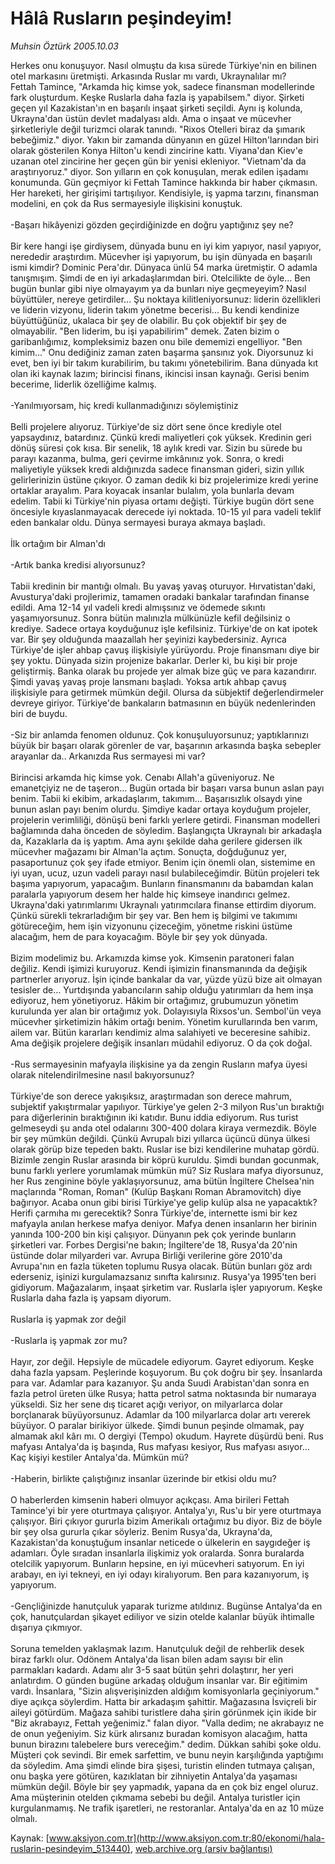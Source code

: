 # Hâlâ Rusların peşindeyim!

*Muhsin Öztürk 2005.10.03*

<div class="pNewsDetailMainContent" itemprop="articleBody">
 Herkes onu konuşuyor. Nasıl olmuştu da kısa sürede Türkiye'nin en bilinen otel markasını üretmişti. Arkasında Ruslar mı vardı, Ukraynalılar mı?
 <br/>
 Fettah Tamince, "Arkamda hiç kimse yok, sadece finansman modellerinde fark oluşturdum. Keşke Ruslarla daha fazla iş yapabilsem." diyor. Şirketi geçen yıl Kazakistan'ın en başarılı inşaat şirketi seçildi. Aynı iş kolunda, Ukrayna'dan üstün devlet madalyası aldı. Ama o inşaat ve mücevher şirketleriyle değil turizmci olarak tanındı. "Rixos Otelleri biraz da şımarık bebeğimiz." diyor. Yakın bir zamanda dünyanın en güzel Hilton'larından biri olarak gösterilen Konya Hilton'u kendi zincirine kattı. Viyana'dan Kiev'e uzanan otel zincirine her geçen gün bir yenisi ekleniyor. "Vietnam'da da araştırıyoruz." diyor. Son yılların en çok konuşulan, merak edilen işadamı konumunda. Gün geçmiyor ki Fettah Tamince hakkında bir haber çıkmasın. Her hareketi, her girişimi tartışılıyor. Kendisiyle, iş yapma tarzını, finansman modelini, en çok da Rus sermayesiyle ilişkisini konuştuk.
 <br/>
 <br/>
 -Başarı hikâyenizi gözden geçirdiğinizde en doğru yaptığınız şey ne?
 <br/>
 <br/>
 Bir kere hangi işe girdiysem, dünyada bunu en iyi kim yapıyor, nasıl yapıyor, nerededir araştırdım. Mücevher işi yapıyorum, bu işin dünyada en başarılı ismi kimdir? Dominic Pera'dır. Dünyaca ünlü 54 marka üretmiştir. O adamla tanışmışım. Şimdi de en iyi arkadaşlarımdan biri. Otelcilikte de öyle... Ben bugün bunlar gibi niye olmayayım ya da bunları niye geçmeyeyim? Nasıl büyüttüler, nereye getirdiler... Şu noktaya kilitleniyorsunuz: liderin özellikleri ve liderin vizyonu, liderin takım yönetme becerisi... Bu kendi kendinize büyüttüğünüz, ukalaca bir şey de olabilir. Bu çok objektif bir şey de olmayabilir. "Ben liderim, bu işi yapabilirim" demek. Zaten bizim o garibanlığımız, kompleksimiz bazen onu bile dememizi engelliyor. "Ben kimim..." Onu dediğiniz zaman zaten başarma şansınız yok. Diyorsunuz ki evet, ben iyi bir takım kurabilirim, bu takımı yönetebilirim. Bana dünyada kıt olan iki kaynak lazım; birincisi finans, ikincisi insan kaynağı. Gerisi benim becerime, liderlik özelliğime kalmış.
 <br/>
 <br/>
 -Yanılmıyorsam, hiç kredi kullanmadığınızı söylemiştiniz
 <br/>
 <br/>
 Belli projelere alıyoruz. Türkiye'de siz dört sene önce krediyle otel yapsaydınız, batardınız. Çünkü kredi maliyetleri çok yüksek. Kredinin geri dönüş süresi çok kısa. Bir senelik, 18 aylık kredi var. Sizin bu sürede bu parayı kazanma, bulma, geri çevirme imkânınız yok. Sonra, o kredi maliyetiyle yüksek kredi aldığınızda sadece finansman gideri, sizin yıllık gelirlerinizin üstüne çıkıyor. O zaman dedik ki biz projelerimize kredi yerine ortaklar arayalım. Para koyacak insanlar bulalım, yola bunlarla devam edelim. Tabii ki Türkiye'nin piyasa ortamı değişti. Türkiye bugün dört sene öncesiyle kıyaslanmayacak derecede iyi noktada. 10-15 yıl para vadeli teklif eden bankalar oldu. Dünya sermayesi buraya akmaya başladı.
 <br/>
 <br/>
 İlk ortağım bir Alman'dı
 <br/>
 <br/>
 -Artık banka kredisi alıyorsunuz?
 <br/>
 <br/>
 Tabii kredinin bir mantığı olmalı. Bu yavaş yavaş oturuyor. Hırvatistan'daki, Avusturya'daki projlerimiz, tamamen oradaki bankalar tarafından finanse edildi. Ama 12-14 yıl vadeli kredi almışsınız ve ödemede sıkıntı yaşamıyorsunuz. Sonra bütün malınızla mülkünüzle kefil değilsiniz o krediye. Sadece ortaya koyduğunuz işle kefilsiniz. Türkiye'de on kat ipotek var. Bir şey olduğunda maazallah her şeyinizi kaybedersiniz. Ayrıca Türkiye'de işler ahbap çavuş ilişkisiyle yürüyordu. Proje finansmanı diye bir şey yoktu. Dünyada sizin projenize bakarlar. Derler ki, bu kişi bir proje geliştirmiş. Banka olarak bu projede yer almak bize güç ve para kazandırır. Şimdi yavaş yavaş proje lansmanı başladı. Yoksa artık ahbap çavuş ilişkisiyle para getirmek mümkün değil. Olursa da sübjektif değerlendirmeler devreye giriyor. Türkiye'de bankaların batmasının en büyük nedenlerinden biri de buydu.
 <br/>
 <br/>
 -Siz bir anlamda fenomen oldunuz. Çok konuşuluyorsunuz; yaptıklarınızı büyük bir başarı olarak görenler de var, başarının arkasında başka sebepler arayanlar da.. Arkanızda Rus sermayesi mi var?
 <br/>
 <br/>
 Birincisi arkamda hiç kimse yok. Cenabı Allah'a güveniyoruz. Ne emanetçiyiz ne de taşeron... Bugün ortada bir başarı varsa bunun aslan payı benim. Tabii ki ekibim, arkadaşlarım, takımım... Başarısızlık olsaydı yine bunun aslan payı benim olurdu. Şimdiye kadar ortaya koyduğum projeler, projelerin verimliliği, dönüşü beni farklı yerlere getirdi. Finansman modelleri bağlamında daha önceden de söyledim. Başlangıçta Ukraynalı bir arkadaşla da, Kazaklarla da iş yaptım. Ama aynı şekilde daha gerilere gidersen ilk mücevher mağazamı bir Alman'la açtım. Sonuçta, doğduğunuz yer, pasaportunuz çok şey ifade etmiyor. Benim için önemli olan, sistemime en iyi uyan, ucuz, uzun vadeli parayı nasıl bulabileceğimdir. Bütün projeleri tek başıma yapıyorum, yapacağım. Bunların finansmanını da babamdan kalan paralarla yapıyorum desem her halde hiç kimseye inandırıcı gelmez. Ukrayna'daki yatırımlarımı Ukraynalı yatırımcılara finanse ettirdim diyorum. Çünkü sürekli tekrarladığım bir şey var. Ben hem iş bilgimi ve takımımı götüreceğim, hem işin vizyonunu çizeceğim, yönetme riskini üstüme alacağım, hem de para koyacağım. Böyle bir şey yok dünyada.
 <br/>
 <br/>
 Bizim modelimiz bu. Arkamızda kimse yok. Kimsenin paratoneri falan değiliz. Kendi işimizi kuruyoruz. Kendi işimizin finansmanında da değişik partnerler arıyoruz. İşin içinde bankalar da var, yüzde yüzü bize ait olmayan tesisler de... Yurtdışında yabancıların sahip olduğu yatırımları da hem inşa ediyoruz, hem yönetiyoruz. Hâkim bir ortağımız, grubumuzun yönetim kurulunda yer alan bir ortağımız yok. Dolayısıyla Rixsos'un. Sembol'ün veya mücevher şirketimizin hâkim ortağı benim. Yönetim kurullarında ben varım, ailem var. Bütün kararları kendimiz alma salahiyeti ve beceresine sahibiz. Ama değişik projelere değişik insanları müdahil ediyoruz. O da çok doğal.
 <br/>
 <br/>
 -Rus sermayesinin mafyayla ilişkisine ya da zengin Rusların mafya üyesi olarak nitelendirilmesine nasıl bakıyorsunuz?
 <br/>
 <br/>
 Türkiye'de son derece yakışıksız, araştırmadan son derece mahrum, subjektif yakıştırmalar yapılıyor. Türkiye'ye gelen 2-3 milyon Rus'un bıraktığı para diğerlerinin bıraktığının iki katıdır. Bunu iddia ediyorum. Rus turist gelmeseydi şu anda otel odalarını 300-400 dolara kiraya vermezdik. Böyle bir şey mümkün değildi. Çünkü Avrupalı bizi yıllarca üçüncü dünya ülkesi olarak görüp bize tepeden baktı. Ruslar ise bizi kendilerine muhatap gördü. Bizimle zengin Ruslar arasında bir köprü kuruldu. Şimdi bundan gocunmak, bunu farklı yerlere yorumlamak mümkün mü? Siz Ruslara mafya diyorsunuz, her Rus zenginine böyle yaklaşıyorsunuz, ama bütün İngiltere Chelsea'nin maçlarında "Roman, Roman" (Kulüp Başkanı Roman Abramovitch) diye bağırıyor. Acaba onun gibi birisi Türkiye'ye gelip kulüp alsa ne yapacaktık? Herifi çarmıha mı gerecektik? Sonra Türkiye'de, internette ismi bir kez mafyayla anılan herkese mafya deniyor. Mafya denen insanların her birinin yanında 100-200 bin kişi çalışıyor. Dünyanın pek çok yerinde bunların şirketleri var. Forbes Dergisi'ne bakın; İngiltere'de 18, Rusya'da 20'nin üstünde dolar milyarderi var. Avrupa Birliği verilerine göre 2010'da Avrupa'nın en fazla tüketen toplumu Rusya olacak. Bütün bunları göz ardı ederseniz, işinizi kurgulamazsanız sınıfta kalırsınız. Rusya'ya 1995'ten beri gidiyorum. Mağazalarım, inşaat şirketim var. Ruslarla işler yapıyorum. Keşke Ruslarla daha fazla iş yapsam diyorum.
 <br/>
 <br/>
 Ruslarla iş yapmak zor değil
 <br/>
 <br/>
 -Ruslarla iş yapmak zor mu?
 <br/>
 <br/>
 Hayır, zor değil. Hepsiyle de mücadele ediyorum. Gayret ediyorum. Keşke daha fazla yapsam. Peşlerinde koşuyorum. Bu çok doğru bir şey. İnsanlarda para var. Adamlar para kazanıyor. Şu anda Suudi Arabistan'dan sonra en fazla petrol üreten ülke Rusya; hatta petrol satma noktasında bir numaraya yükseldi. Siz her sene dış ticaret açığı veriyor, on milyarlarca dolar borçlanarak büyüyorsunuz. Adamlar da 100 milyarlarca dolar artı vererek büyüyor. O paralar birikiyor ülkede. Şimdi bunun peşinde olmamak, pay almamak akıl kârı mı. O dergiyi (Tempo) okudum. Hayrete düşürdü beni. Rus mafyası Antalya'da iş başında, Rus mafyası kesiyor, Rus mafyası asıyor... Kaç kişiyi kestiler Antalya'da. Mümkün mü?
 <br/>
 <br/>
 -Haberin, birlikte çalıştığınız insanlar üzerinde bir etkisi oldu mu?
 <br/>
 <br/>
 O haberlerden kimsenin haberi olmuyor açıkçası. Ama birileri Fettah Tamince'yi bir yere oturtmaya çalışıyor. Antalya'yı, Rus'u bir yere oturtmaya çalışıyor. Biri çıkıyor gururla bizim Amerikalı ortağımız bu diyor. Biz de böyle bir şey olsa gururla çıkar söyleriz. Benim Rusya'da, Ukrayna'da, Kazakistan'da konuştuğum insanlar neticede o ülkelerin en saygıdeğer iş adamları. Öyle sıradan insanlarla ilişkimiz yok oralarda. Sonra buralarda otelcilik yapıyorum. Bunların hepsine, en iyi mücevheri satıyorum. En iyi arabayı, en iyi tekneyi, en iyi odayı kiralıyorum. Ben para kazanıyorum, iş yapıyorum.
 <br/>
 <br/>
 -Gençliğinizde hanutçuluk yaparak turizme atıldınız. Bugünse Antalya'da en çok, hanutçulardan şikayet ediliyor ve sizin otelde kalanlar büyük ihtimalle dışarıya çıkmıyor.
 <br/>
 <br/>
 Soruna temelden yaklaşmak lazım. Hanutçuluk değil de rehberlik desek biraz farklı olur. Odönem Antalya'da lisan bilen adam sayısı bir elin parmakları kadardı. Adamı alır 3-5 saat bütün şehri dolaştırır, her yeri anlatırdım. O günden bugüne arkadaş olduğum insanlar var. Bir eğitimim vardı. İnsanlara, "Sizin alışverişinizden aldığım komisyonlarla geçiniyorum." diye açıkça söylerdim. Hatta bir arkadaşım şahittir. Mağazasına İsviçreli bir aileyi götürdüm. Mağaza sahibi turistlere daha şirin görünmek için ikide bir "Biz akrabayız, Fettah yeğenimiz." falan diyor. "Valla dedim; ne akrabayız ne de onun yeğeniyim. Siz kürk alırsanız buradan komisyon alacağım, hatta bunun birazını talebelere burs vereceğim." dedim. Dükkan sahibi şoke oldu. Müşteri çok sevindi. Bir emek sarfettim, ve bunu neyin karşılığında yaptığımı da söyledim. Ama şimdi elinde bira şişesi, turistin elinden tutmaya çalışan, onu başka yere götüren, kazıklatan bir zihniyetin Antalya'da yaşaması mümkün değil. Böyle bir şey yapmadık, yapana da en çok biz engel oluruz. Ama müşterinin otelden çıkmama sebebi bu değil. Antalya turistler için kurgulanmamış. Ne trafik işaretleri, ne restoranlar. Antalya'da en az 10 müze olmalı.
 <br/>
</div>


Kaynak: [www.aksiyon.com.tr](http://www.aksiyon.com.tr:80/ekonomi/hala-ruslarin-pesindeyim_513440), [web.archive.org (arşiv bağlantısı)](http://web.archive.org/web/20150709033023/http://www.aksiyon.com.tr:80/ekonomi/hala-ruslarin-pesindeyim_513440)

